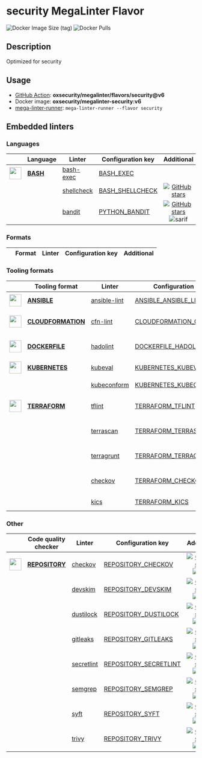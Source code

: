 # security MegaLinter Flavor

![Docker Image Size (tag)](https://img.shields.io/docker/image-size/oxsecurity/megalinter-security/v6)
![Docker Pulls](https://img.shields.io/docker/pulls/oxsecurity/megalinter-security)

## Description

Optimized for security

## Usage

- [GitHub Action](https://oxsecurity.github.io/megalinter/6.7.1/installation/#github-action): **oxsecurity/megalinter/flavors/security@v6**
- Docker image: **oxsecurity/megalinter-security:v6**
- [mega-linter-runner](https://oxsecurity.github.io/megalinter/6.7.1/mega-linter-runner/): `mega-linter-runner --flavor security`

## Embedded linters

### Languages

|                                                                            <!-- -->                                                                            | Language                                                                    | Linter                                                                                   | Configuration key                                                                             |                                                                               Additional                                                                                |
|:--------------------------------------------------------------------------------------------------------------------------------------------------------------:|-----------------------------------------------------------------------------|------------------------------------------------------------------------------------------|-----------------------------------------------------------------------------------------------|:-----------------------------------------------------------------------------------------------------------------------------------------------------------------------:|
| <img src="https://github.com/oxsecurity/megalinter/raw/main/docs/assets/icons/bash.ico" alt="" height="32px" class="megalinter-icon"></a> <!-- linter-icon --> | [**BASH**](https://oxsecurity.github.io/megalinter/6.7.1/descriptors/bash/) | [bash-exec](https://oxsecurity.github.io/megalinter/6.7.1/descriptors/bash_bash_exec/)   | [BASH_EXEC](https://oxsecurity.github.io/megalinter/6.7.1/descriptors/bash_bash_exec/)        |                                                                                                                                                                         |
|                                                                 <!-- --> <!-- linter-icon -->                                                                  |                                                                             | [shellcheck](https://oxsecurity.github.io/megalinter/6.7.1/descriptors/bash_shellcheck/) | [BASH_SHELLCHECK](https://oxsecurity.github.io/megalinter/6.7.1/descriptors/bash_shellcheck/) |                  [![GitHub stars](https://img.shields.io/github/stars/koalaman/shellcheck?cacheSeconds=3600)](https://github.com/koalaman/shellcheck)                   |
|                                                                 <!-- --> <!-- linter-icon -->                                                                  |                                                                             | [bandit](https://oxsecurity.github.io/megalinter/6.7.1/descriptors/python_bandit/)       | [PYTHON_BANDIT](https://oxsecurity.github.io/megalinter/6.7.1/descriptors/python_bandit/)     | [![GitHub stars](https://img.shields.io/github/stars/PyCQA/bandit?cacheSeconds=3600)](https://github.com/PyCQA/bandit) ![sarif](https://shields.io/badge/-SARIF-orange) |

### Formats

| <!-- --> | Format | Linter | Configuration key | Additional  |
| :---: | ----------------- | -------------- | ------------ | :-----:  |

### Tooling formats

|                                                                                 <!-- -->                                                                                 | Tooling format                                                                                  | Linter                                                                                           | Configuration key                                                                                             |                                                                                              Additional                                                                                               |
|:------------------------------------------------------------------------------------------------------------------------------------------------------------------------:|-------------------------------------------------------------------------------------------------|--------------------------------------------------------------------------------------------------|---------------------------------------------------------------------------------------------------------------|:-----------------------------------------------------------------------------------------------------------------------------------------------------------------------------------------------------:|
|    <img src="https://github.com/oxsecurity/megalinter/raw/main/docs/assets/icons/ansible.ico" alt="" height="32px" class="megalinter-icon"></a> <!-- linter-icon -->     | [**ANSIBLE**](https://oxsecurity.github.io/megalinter/6.7.1/descriptors/ansible/)               | [ansible-lint](https://oxsecurity.github.io/megalinter/6.7.1/descriptors/ansible_ansible_lint/)  | [ANSIBLE_ANSIBLE_LINT](https://oxsecurity.github.io/megalinter/6.7.1/descriptors/ansible_ansible_lint/)       |                                [![GitHub stars](https://img.shields.io/github/stars/ansible/ansible-lint?cacheSeconds=3600)](https://github.com/ansible/ansible-lint)                                 |
| <img src="https://github.com/oxsecurity/megalinter/raw/main/docs/assets/icons/cloudformation.ico" alt="" height="32px" class="megalinter-icon"></a> <!-- linter-icon --> | [**CLOUDFORMATION**](https://oxsecurity.github.io/megalinter/6.7.1/descriptors/cloudformation/) | [cfn-lint](https://oxsecurity.github.io/megalinter/6.7.1/descriptors/cloudformation_cfn_lint/)   | [CLOUDFORMATION_CFN_LINT](https://oxsecurity.github.io/megalinter/6.7.1/descriptors/cloudformation_cfn_lint/) | [![GitHub stars](https://img.shields.io/github/stars/aws-cloudformation/cfn-lint?cacheSeconds=3600)](https://github.com/aws-cloudformation/cfn-lint) ![sarif](https://shields.io/badge/-SARIF-orange) |
|   <img src="https://github.com/oxsecurity/megalinter/raw/main/docs/assets/icons/dockerfile.ico" alt="" height="32px" class="megalinter-icon"></a> <!-- linter-icon -->   | [**DOCKERFILE**](https://oxsecurity.github.io/megalinter/6.7.1/descriptors/dockerfile/)         | [hadolint](https://oxsecurity.github.io/megalinter/6.7.1/descriptors/dockerfile_hadolint/)       | [DOCKERFILE_HADOLINT](https://oxsecurity.github.io/megalinter/6.7.1/descriptors/dockerfile_hadolint/)         |           [![GitHub stars](https://img.shields.io/github/stars/hadolint/hadolint?cacheSeconds=3600)](https://github.com/hadolint/hadolint) ![sarif](https://shields.io/badge/-SARIF-orange)           |
|   <img src="https://github.com/oxsecurity/megalinter/raw/main/docs/assets/icons/kubernetes.ico" alt="" height="32px" class="megalinter-icon"></a> <!-- linter-icon -->   | [**KUBERNETES**](https://oxsecurity.github.io/megalinter/6.7.1/descriptors/kubernetes/)         | [kubeval](https://oxsecurity.github.io/megalinter/6.7.1/descriptors/kubernetes_kubeval/)         | [KUBERNETES_KUBEVAL](https://oxsecurity.github.io/megalinter/6.7.1/descriptors/kubernetes_kubeval/)           |                                 [![GitHub stars](https://img.shields.io/github/stars/instrumenta/kubeval?cacheSeconds=3600)](https://github.com/instrumenta/kubeval)                                  |
|                                                                      <!-- --> <!-- linter-icon -->                                                                       |                                                                                                 | [kubeconform](https://oxsecurity.github.io/megalinter/6.7.1/descriptors/kubernetes_kubeconform/) | [KUBERNETES_KUBECONFORM](https://oxsecurity.github.io/megalinter/6.7.1/descriptors/kubernetes_kubeconform/)   |                                   [![GitHub stars](https://img.shields.io/github/stars/yannh/kubeconform?cacheSeconds=3600)](https://github.com/yannh/kubeconform)                                    |
|   <img src="https://github.com/oxsecurity/megalinter/raw/main/docs/assets/icons/terraform.ico" alt="" height="32px" class="megalinter-icon"></a> <!-- linter-icon -->    | [**TERRAFORM**](https://oxsecurity.github.io/megalinter/6.7.1/descriptors/terraform/)           | [tflint](https://oxsecurity.github.io/megalinter/6.7.1/descriptors/terraform_tflint/)            | [TERRAFORM_TFLINT](https://oxsecurity.github.io/megalinter/6.7.1/descriptors/terraform_tflint/)               |    [![GitHub stars](https://img.shields.io/github/stars/terraform-linters/tflint?cacheSeconds=3600)](https://github.com/terraform-linters/tflint) ![sarif](https://shields.io/badge/-SARIF-orange)    |
|                                                                      <!-- --> <!-- linter-icon -->                                                                       |                                                                                                 | [terrascan](https://oxsecurity.github.io/megalinter/6.7.1/descriptors/terraform_terrascan/)      | [TERRAFORM_TERRASCAN](https://oxsecurity.github.io/megalinter/6.7.1/descriptors/terraform_terrascan/)         |          [![GitHub stars](https://img.shields.io/github/stars/accurics/terrascan?cacheSeconds=3600)](https://github.com/accurics/terrascan) ![sarif](https://shields.io/badge/-SARIF-orange)          |
|                                                                      <!-- --> <!-- linter-icon -->                                                                       |                                                                                                 | [terragrunt](https://oxsecurity.github.io/megalinter/6.7.1/descriptors/terraform_terragrunt/)    | [TERRAFORM_TERRAGRUNT](https://oxsecurity.github.io/megalinter/6.7.1/descriptors/terraform_terragrunt/)       |   [![GitHub stars](https://img.shields.io/github/stars/gruntwork-io/terragrunt?cacheSeconds=3600)](https://github.com/gruntwork-io/terragrunt) ![autofix](https://shields.io/badge/-autofix-green)    |
|                                                                      <!-- --> <!-- linter-icon -->                                                                       |                                                                                                 | [checkov](https://oxsecurity.github.io/megalinter/6.7.1/descriptors/terraform_checkov/)          | [TERRAFORM_CHECKOV](https://oxsecurity.github.io/megalinter/6.7.1/descriptors/terraform_checkov/)             |        [![GitHub stars](https://img.shields.io/github/stars/bridgecrewio/checkov?cacheSeconds=3600)](https://github.com/bridgecrewio/checkov) ![sarif](https://shields.io/badge/-SARIF-orange)        |
|                                                                      <!-- --> <!-- linter-icon -->                                                                       |                                                                                                 | [kics](https://oxsecurity.github.io/megalinter/6.7.1/descriptors/terraform_kics/)                | [TERRAFORM_KICS](https://oxsecurity.github.io/megalinter/6.7.1/descriptors/terraform_kics/)                   |                                      [![GitHub stars](https://img.shields.io/github/stars/checkmarx/kics?cacheSeconds=3600)](https://github.com/checkmarx/kics)                                       |

### Other

|                                                                             <!-- -->                                                                              | Code quality checker                                                                    | Linter                                                                                         | Configuration key                                                                                         |                                                                                        Additional                                                                                         |
|:-----------------------------------------------------------------------------------------------------------------------------------------------------------------:|-----------------------------------------------------------------------------------------|------------------------------------------------------------------------------------------------|-----------------------------------------------------------------------------------------------------------|:-----------------------------------------------------------------------------------------------------------------------------------------------------------------------------------------:|
| <img src="https://github.com/oxsecurity/megalinter/raw/main/docs/assets/icons/default.ico" alt="" height="32px" class="megalinter-icon"></a> <!-- linter-icon --> | [**REPOSITORY**](https://oxsecurity.github.io/megalinter/6.7.1/descriptors/repository/) | [checkov](https://oxsecurity.github.io/megalinter/6.7.1/descriptors/repository_checkov/)       | [REPOSITORY_CHECKOV](https://oxsecurity.github.io/megalinter/6.7.1/descriptors/repository_checkov/)       |  [![GitHub stars](https://img.shields.io/github/stars/bridgecrewio/checkov?cacheSeconds=3600)](https://github.com/bridgecrewio/checkov) ![sarif](https://shields.io/badge/-SARIF-orange)  |
|                                                                   <!-- --> <!-- linter-icon -->                                                                   |                                                                                         | [devskim](https://oxsecurity.github.io/megalinter/6.7.1/descriptors/repository_devskim/)       | [REPOSITORY_DEVSKIM](https://oxsecurity.github.io/megalinter/6.7.1/descriptors/repository_devskim/)       |     [![GitHub stars](https://img.shields.io/github/stars/microsoft/DevSkim?cacheSeconds=3600)](https://github.com/microsoft/DevSkim) ![sarif](https://shields.io/badge/-SARIF-orange)     |
|                                                                   <!-- --> <!-- linter-icon -->                                                                   |                                                                                         | [dustilock](https://oxsecurity.github.io/megalinter/6.7.1/descriptors/repository_dustilock/)   | [REPOSITORY_DUSTILOCK](https://oxsecurity.github.io/megalinter/6.7.1/descriptors/repository_dustilock/)   |   [![GitHub stars](https://img.shields.io/github/stars/Checkmarx/dustilock?cacheSeconds=3600)](https://github.com/Checkmarx/dustilock) ![sarif](https://shields.io/badge/-SARIF-orange)   |
|                                                                   <!-- --> <!-- linter-icon -->                                                                   |                                                                                         | [gitleaks](https://oxsecurity.github.io/megalinter/6.7.1/descriptors/repository_gitleaks/)     | [REPOSITORY_GITLEAKS](https://oxsecurity.github.io/megalinter/6.7.1/descriptors/repository_gitleaks/)     |  [![GitHub stars](https://img.shields.io/github/stars/zricethezav/gitleaks?cacheSeconds=3600)](https://github.com/zricethezav/gitleaks) ![sarif](https://shields.io/badge/-SARIF-orange)  |
|                                                                   <!-- --> <!-- linter-icon -->                                                                   |                                                                                         | [secretlint](https://oxsecurity.github.io/megalinter/6.7.1/descriptors/repository_secretlint/) | [REPOSITORY_SECRETLINT](https://oxsecurity.github.io/megalinter/6.7.1/descriptors/repository_secretlint/) | [![GitHub stars](https://img.shields.io/github/stars/secretlint/secretlint?cacheSeconds=3600)](https://github.com/secretlint/secretlint) ![sarif](https://shields.io/badge/-SARIF-orange) |
|                                                                   <!-- --> <!-- linter-icon -->                                                                   |                                                                                         | [semgrep](https://oxsecurity.github.io/megalinter/6.7.1/descriptors/repository_semgrep/)       | [REPOSITORY_SEMGREP](https://oxsecurity.github.io/megalinter/6.7.1/descriptors/repository_semgrep/)       |  [![GitHub stars](https://img.shields.io/github/stars/returntocorp/semgrep?cacheSeconds=3600)](https://github.com/returntocorp/semgrep) ![sarif](https://shields.io/badge/-SARIF-orange)  |
|                                                                   <!-- --> <!-- linter-icon -->                                                                   |                                                                                         | [syft](https://oxsecurity.github.io/megalinter/6.7.1/descriptors/repository_syft/)             | [REPOSITORY_SYFT](https://oxsecurity.github.io/megalinter/6.7.1/descriptors/repository_syft/)             |          [![GitHub stars](https://img.shields.io/github/stars/anchore/syft?cacheSeconds=3600)](https://github.com/anchore/syft) ![sarif](https://shields.io/badge/-SARIF-orange)          |
|                                                                   <!-- --> <!-- linter-icon -->                                                                   |                                                                                         | [trivy](https://oxsecurity.github.io/megalinter/6.7.1/descriptors/repository_trivy/)           | [REPOSITORY_TRIVY](https://oxsecurity.github.io/megalinter/6.7.1/descriptors/repository_trivy/)           |    [![GitHub stars](https://img.shields.io/github/stars/aquasecurity/trivy?cacheSeconds=3600)](https://github.com/aquasecurity/trivy) ![sarif](https://shields.io/badge/-SARIF-orange)    |

